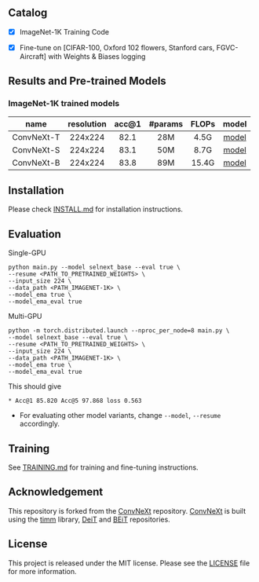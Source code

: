 

## Catalog
- [x] ImageNet-1K Training Code  
- [x] Fine-tune on [CIFAR-100, Oxford 102 flowers, Stanford cars, FGVC-Aircraft] with Weights & Biases logging 



<!-- ✅ ⬜️  -->

## Results and Pre-trained Models
### ImageNet-1K trained models

| name | resolution |acc@1 | #params | FLOPs | model |
|:---:|:---:|:---:|:---:| :---:|:---:|
| ConvNeXt-T | 224x224 | 82.1 | 28M | 4.5G | [model](https://dl.fbaipublicfiles.com/convnext/convnext_tiny_1k_224_ema.pth) |
| ConvNeXt-S | 224x224 | 83.1 | 50M | 8.7G | [model](https://dl.fbaipublicfiles.com/convnext/convnext_small_1k_224_ema.pth) |
| ConvNeXt-B | 224x224 | 83.8 | 89M | 15.4G | [model](https://dl.fbaipublicfiles.com/convnext/convnext_base_1k_224_ema.pth) |


## Installation
Please check [INSTALL.md](INSTALL.md) for installation instructions. 

## Evaluation

Single-GPU
```
python main.py --model selnext_base --eval true \
--resume <PATH_TO_PRETRAINED_WEIGHTS> \
--input_size 224 \
--data_path <PATH_IMAGENET-1K> \
--model_ema true \
--model_ema_eval true
```
Multi-GPU
```
python -m torch.distributed.launch --nproc_per_node=8 main.py \
--model selnext_base --eval true \
--resume <PATH_TO_PRETRAINED_WEIGHTS> \
--input_size 224 \
--data_path <PATH_IMAGENET-1K> \
--model_ema true \
--model_ema_eval true
```

This should give 
```
* Acc@1 85.820 Acc@5 97.868 loss 0.563
```

- For evaluating other model variants, change `--model`, `--resume` accordingly.

## Training
See [TRAINING.md](TRAINING.md) for training and fine-tuning instructions.

## Acknowledgement
This repository is forked from the [ConvNeXt](https://github.com/facebookresearch/ConvNeXt.git) repository.
[ConvNeXt](https://github.com/facebookresearch/ConvNeXt.git) is built using the [timm](https://github.com/rwightman/pytorch-image-models) library, [DeiT](https://github.com/facebookresearch/deit) and [BEiT](https://github.com/microsoft/unilm/tree/master/beit) repositories.

## License
This project is released under the MIT license. Please see the [LICENSE](LICENSE) file for more information.

